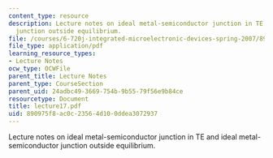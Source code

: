 ```yaml
---
content_type: resource
description: Lecture notes on ideal metal-semiconductor junction in TE and ideal metal-semiconductor
  junction outside equilibrium.
file: /courses/6-720j-integrated-microelectronic-devices-spring-2007/890975f8ac0c23564d100ddea3072937_lecture17.pdf
file_type: application/pdf
learning_resource_types:
- Lecture Notes
ocw_type: OCWFile
parent_title: Lecture Notes
parent_type: CourseSection
parent_uid: 24adbc49-3669-754b-9b55-79f56e9b84ce
resourcetype: Document
title: lecture17.pdf
uid: 890975f8-ac0c-2356-4d10-0ddea3072937
---
```

Lecture notes on ideal metal-semiconductor junction in TE and ideal metal-semiconductor junction outside equilibrium.


